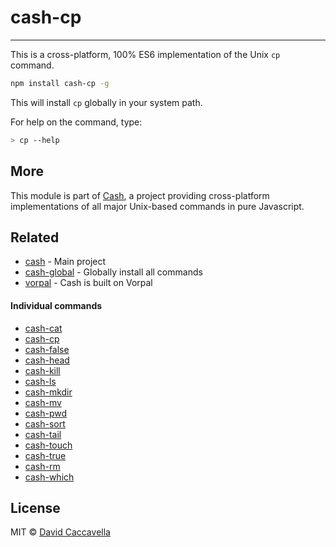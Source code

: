 # cash-cp

---


This is a cross-platform, 100% ES6 implementation of the Unix `cp` command.

```bash
npm install cash-cp -g
```

This will install `cp` globally in your system path.

For help on the command, type:

```bash
> cp --help
```

## More

This module is part of [Cash](https://github.com/dthree/cash), a project providing cross-platform implementations of all major Unix-based commands in pure Javascript.


## Related

- [cash](https://github.com/dthree/cash) - Main project
- [cash-global](https://npmjs.com/package/cash-global) - Globally install all commands
- [vorpal](https://github.com/dthree/vorpal) - Cash is built on Vorpal

#### Individual commands

- [cash-cat](https://npmjs.com/package/cash-cat)
- [cash-cp](https://npmjs.com/package/cash-cp)
- [cash-false](https://npmjs.com/package/cash-false)
- [cash-head](https://npmjs.com/package/cash-head)
- [cash-kill](https://npmjs.com/package/cash-kill)
- [cash-ls](https://npmjs.com/package/cash-ls)
- [cash-mkdir](https://npmjs.com/package/cash-mkdir)
- [cash-mv](https://npmjs.com/package/cash-mv)
- [cash-pwd](https://npmjs.com/package/cash-pwd)
- [cash-sort](https://npmjs.com/package/cash-sort)
- [cash-tail](https://npmjs.com/package/cash-tail)
- [cash-touch](https://npmjs.com/package/cash-touch)
- [cash-true](https://npmjs.com/package/cash-true)
- [cash-rm](https://npmjs.com/package/cash-rm)
- [cash-which](https://npmjs.com/package/cash-which)


## License

MIT © [David Caccavella](https://github.com/dthree)
